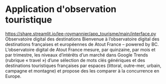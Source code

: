 # Application d'observation touristique
https://share.streamlit.io/lee-roymannier/app_tourisme/main/interface.py
Observatoire digital des destinations
Bienvenue à l’observatoire digital des destinations françaises
et européennes de Atout France – powered by BC.
L’observatoire digital de Atout France mesure, par quinzaine, par mois 
et par trimestre, les niveaux d’intérêts d’un marché
dans Google Trends (rubrique « travel  ») d’une sélection de mots clés
génériques et des destinations touristiques françaises par espaces
(littoral, outre-mer, urbain, campagne et montagne) et propose des les
comparer à la concurrence en Europe.
